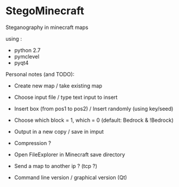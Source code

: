 StegoMinecraft
==============

Steganography in minecraft maps 

using :
- python 2.7
- pymclevel 
- pyqt4 

Personal notes (and TODO):

- Create new map / take existing map
- Choose input file / type text input to insert
- Insert box (from pos1 to pos2) / Insert randomly (using key/seed)
- Choose which block = 1, which = 0 (default: Bedrock & !Bedrock)
- Output in a new copy / save in imput

- Compression ?
- Open FileExplorer in Minecraft save directory
- Send a map to another ip ? (tcp ?)
- Command line version / graphical version (Qt)
